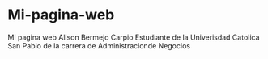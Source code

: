 # Mi-pagina-web
Mi pagina web Alison Bermejo Carpio
Estudiante de la Univerisdad Catolica San Pablo de la carrera de Administracionde Negocios

